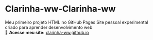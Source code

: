 # Clarinha-ww-Clarinha-ww
Meu primeiro projeto HTML no GitHub Pages   Site pessoal experimental criado para aprender desenvolvimento web  
🔗 **Acesse meu site:** [clarinha-ww.github.io](https://clarinha-ww.github.io)
